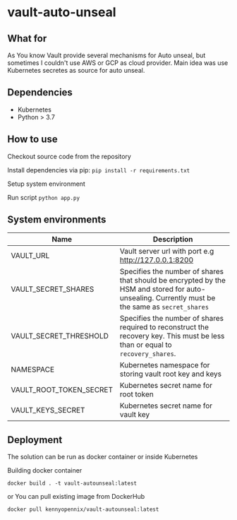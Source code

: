 # vault-auto-unseal

## What for

As You know Vault provide several mechanisms for Auto unseal,
but sometimes I couldn't use AWS or GCP as cloud provider.
Main idea was use Kubernetes secretes as source for auto unseal.

## Dependencies

- Kubernetes
- Python > 3.7

## How to use

Checkout source code from the repository

Install dependencies  via pip: `pip install -r requirements.txt`

Setup system environment

Run script `python app.py`

## System environments

| Name                    | Description                                                  |
| ----------------------- | ------------------------------------------------------------ |
| VAULT_URL               | Vault server url with port e.g http://127.0.0.1:8200         |
| VAULT_SECRET_SHARES     | Specifies the number of shares that should be encrypted by the HSM and stored for auto-unsealing. Currently must be the same as `secret_shares` |
| VAULT_SECRET_THRESHOLD  | Specifies the number of shares required to reconstruct the recovery key. This must be less than or equal to `recovery_shares`. |
| NAMESPACE               | Kubernetes namespace for storing vault root key and keys     |
| VAULT_ROOT_TOKEN_SECRET | Kubernetes secret name for root token                        |
| VAULT_KEYS_SECRET       | Kubernetes secret name for vault key                         |

## Deployment

The solution can be run as docker container or inside Kubernetes

Building docker container

```shell
docker build . -t vault-autounseal:latest

```

or You can pull existing image from DockerHub

```shell
docker pull kennyopennix/vault-autounseal:latest
```
